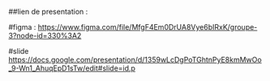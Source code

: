 ##lien de presentation :

#figma :
https://www.figma.com/file/MfgF4Em0DrUA8Vye6bIRxK/groupe-3?node-id=330%3A2

#slide
https://docs.google.com/presentation/d/1359wLcDgPoTGhtnPyE8kmMwOo_9-Wn1_AhuqEpD1sTw/edit#slide=id.p

	

